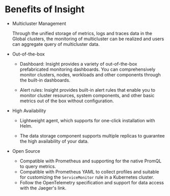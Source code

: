 # Benefits of Insight

- Multicluster Management

    Through the unified storage of metrics, logs and traces data in the Global clusters, the monitoring of multicluster can be realized and users can aggregate query of multicluster data.

- Out-of-the-box

    - Dashboard: Insight provides a variety of out-of-the-box prefabricated monitoring dashboards. You can comprehensively monitor clusters, nodes, workloads and other components through the built-in dashboards.

    - Alert rules: Insight provides built-in alert rules that enable you to monitor cluster resources, system components, and other basic metrics out of the box without configuration.

- High Availability

    - Lightweight agent, which supports for one-click installation with Helm.

    - The data storage component supports multiple replicas to guarantee the high availability of your data.

- Open Source

    - Compatible with Prometheus and supporting for the native PromQL to query metrics.
    - Compatible with Prometheus YAML to collect profiles and suitable for customizing the `ServiceMonitor` rule in a Kubernetes cluster.
    - Follow the OpenTelemetry specification and support for data access with the Jaeger's link.
